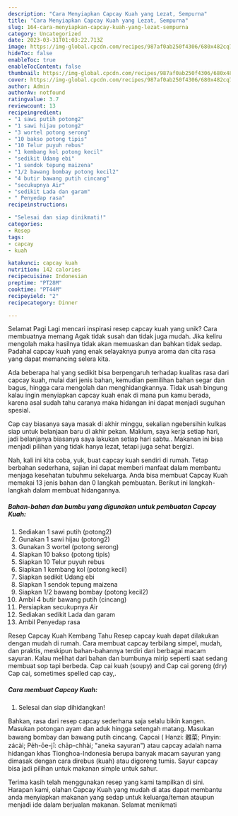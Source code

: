 ```yaml
---
description: "Cara Menyiapkan Capcay Kuah yang Lezat, Sempurna"
title: "Cara Menyiapkan Capcay Kuah yang Lezat, Sempurna"
slug: 164-cara-menyiapkan-capcay-kuah-yang-lezat-sempurna
category: Uncategorized
date: 2023-03-31T01:03:22.713Z
image: https://img-global.cpcdn.com/recipes/987af0ab250f4306/680x482cq70/capcay-kuah-foto-resep-utama.jpg
hideToc: false
enableToc: true
enableTocContent: false
thumbnail: https://img-global.cpcdn.com/recipes/987af0ab250f4306/680x482cq70/capcay-kuah-foto-resep-utama.jpg
cover: https://img-global.cpcdn.com/recipes/987af0ab250f4306/680x482cq70/capcay-kuah-foto-resep-utama.jpg
author: Admin
authorAv: notfound
ratingvalue: 3.7
reviewcount: 13
recipeingredient:
- "1 sawi putih potong2"
- "1 sawi hijau potong2"
- "3 wortel potong serong"
- "10 bakso potong tipis"
- "10 Telur puyuh rebus"
- "1 kembang kol potong kecil"
- "sedikit Udang ebi"
- "1 sendok tepung maizena"
- "1/2 bawang bombay potong kecil2"
- "4 butir bawang putih cincang"
- "secukupnya Air"
- "sedikit Lada dan garam"
- " Penyedap rasa"
recipeinstructions:

- "Selesai dan siap dinikmati!"
categories:
- Resep
tags:
- capcay
- kuah

katakunci: capcay kuah 
nutrition: 142 calories
recipecuisine: Indonesian
preptime: "PT28M"
cooktime: "PT44M"
recipeyield: "2"
recipecategory: Dinner

---
```



Selamat Pagi Lagi mencari inspirasi resep capcay kuah yang unik? Cara membuatnya memang Agak tidak susah dan tidak juga mudah. Jika keliru mengolah maka hasilnya tidak akan memuaskan dan bahkan tidak sedap. Padahal capcay kuah yang enak selayaknya punya aroma dan cita rasa yang dapat memancing selera kita.


Ada beberapa hal yang sedikit bisa berpengaruh terhadap kualitas rasa dari capcay kuah, mulai dari jenis bahan, kemudian pemilihan bahan segar dan bagus, hingga cara mengolah dan menghidangkannya. Tidak usah bingung kalau ingin menyiapkan capcay kuah enak di mana pun kamu berada, karena asal sudah tahu caranya maka hidangan ini dapat menjadi suguhan spesial.

Cap cay biasanya saya masak di akhir minggu, sekalian ngebersihin kulkas siap untuk belanjaan baru di akhir pekan. Maklum, saya kerja setiap hari, jadi belanjanya biasanya saya lakukan setiap hari sabtu.. Makanan ini bisa menjadi pilihan yang tidak hanya lezat, tetapi juga sehat bergizi.


Nah, kali ini kita coba, yuk, buat capcay kuah sendiri di rumah. Tetap berbahan sederhana, sajian ini dapat memberi manfaat dalam membantu menjaga kesehatan tubuhmu sekeluarga. Anda bisa membuat Capcay Kuah memakai 13 jenis bahan dan 0 langkah pembuatan. Berikut ini langkah-langkah dalam membuat hidangannya.

<!--inarticleads1-->

##### Bahan-bahan dan bumbu yang digunakan untuk pembuatan Capcay Kuah:

1. Sediakan 1 sawi putih (potong2)
1. Gunakan 1 sawi hijau (potong2)
1. Gunakan 3 wortel (potong serong)
1. Siapkan 10 bakso (potong tipis)
1. Siapkan 10 Telur puyuh rebus
1. Siapkan 1 kembang kol (potong kecil)
1. Siapkan sedikit Udang ebi
1. Siapkan 1 sendok tepung maizena
1. Siapkan 1/2 bawang bombay (potong kecil2)
1. Ambil 4 butir bawang putih (cincang)
1. Persiapkan secukupnya Air
1. Sediakan sedikit Lada dan garam
1. Ambil  Penyedap rasa


Resep Capcay Kuah Kembang Tahu Resep capcay kuah dapat dilakukan dengan mudah di rumah. Cara membuat capcay terbilang simpel, mudah, dan praktis, meskipun bahan-bahannya terdiri dari berbagai macam sayuran. Kalau melihat dari bahan dan bumbunya mirip seperti saat sedang membuat sop tapi berbeda. Cap cai kuah (soupy) and Cap cai goreng (dry) Cap cai, sometimes spelled cap cay,. 

<!--inarticleads2-->

##### Cara membuat Capcay Kuah:


1. Selesai dan siap dihidangkan!

Bahkan, rasa dari resep capcay sederhana saja selalu bikin kangen. Masukan potongan ayam dan aduk hingga setengah matang. Masukan bawang bombay dan bawang putih cincang. Capcai ( Hanzi: 雜菜; Pinyin: zácài; Pe̍h-ōe-jī: cha̍p-chhài; &#34;aneka sayuran&#34;) atau capcay adalah nama hidangan khas Tionghoa-Indonesia berupa banyak macam sayuran yang dimasak dengan cara direbus (kuah) atau digoreng tumis. Sayur capcay bisa jadi pilihan untuk makanan simple untuk sahur. 

Terima kasih telah menggunakan resep yang kami tampilkan di sini. Harapan kami, olahan Capcay Kuah yang mudah di atas dapat membantu anda menyiapkan makanan yang sedap untuk keluarga/teman ataupun menjadi ide dalam berjualan makanan. Selamat menikmati
